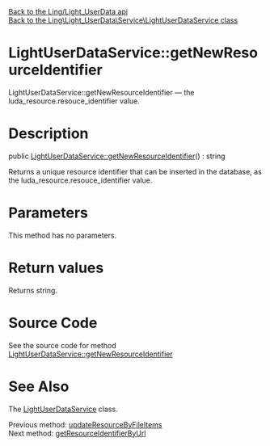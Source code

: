 [Back to the Ling/Light_UserData api](https://github.com/lingtalfi/Light_UserData/blob/master/doc/api/Ling/Light_UserData.md)<br>
[Back to the Ling\Light_UserData\Service\LightUserDataService class](https://github.com/lingtalfi/Light_UserData/blob/master/doc/api/Ling/Light_UserData/Service/LightUserDataService.md)


LightUserDataService::getNewResourceIdentifier
================



LightUserDataService::getNewResourceIdentifier — the luda_resource.resouce_identifier value.




Description
================


public [LightUserDataService::getNewResourceIdentifier](https://github.com/lingtalfi/Light_UserData/blob/master/doc/api/Ling/Light_UserData/Service/LightUserDataService/getNewResourceIdentifier.md)() : string




Returns a unique resource identifier that can be inserted in the database, as
the luda_resource.resouce_identifier value.




Parameters
================

This method has no parameters.


Return values
================

Returns string.








Source Code
===========
See the source code for method [LightUserDataService::getNewResourceIdentifier](https://github.com/lingtalfi/Light_UserData/blob/master/Service/LightUserDataService.php#L1105-L1108)


See Also
================

The [LightUserDataService](https://github.com/lingtalfi/Light_UserData/blob/master/doc/api/Ling/Light_UserData/Service/LightUserDataService.md) class.

Previous method: [updateResourceByFileItems](https://github.com/lingtalfi/Light_UserData/blob/master/doc/api/Ling/Light_UserData/Service/LightUserDataService/updateResourceByFileItems.md)<br>Next method: [getResourceIdentifierByUrl](https://github.com/lingtalfi/Light_UserData/blob/master/doc/api/Ling/Light_UserData/Service/LightUserDataService/getResourceIdentifierByUrl.md)<br>


